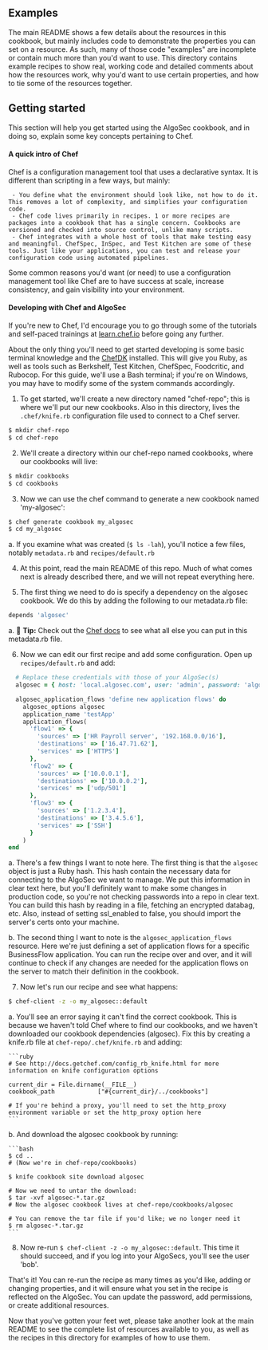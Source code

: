 ## Examples

The main README shows a few details about the resources in this cookbook, but mainly includes code to demonstrate the properties you can set on a resource.
As such, many of those code "examples" are incomplete or contain much more than you'd want to use.
This directory contains example recipes to show real, working code and detailed comments about how the resources work, why you'd want to use certain properties, and how to tie some of the resources together.

## Getting started

This section will help you get started using the AlgoSec cookbook, and in doing so, explain some key concepts pertaining to Chef.

#### A quick intro of Chef

Chef is a configuration management tool that uses a declarative syntax. It is different than scripting in a few ways, but mainly:

     - You define what the environment should look like, not how to do it. This removes a lot of complexity, and simplifies your configuration code.
     - Chef code lives primarily in recipes. 1 or more recipes are packages into a cookbook that has a single concern. Cookbooks are versioned and checked into source control, unlike many scripts.
     - Chef integrates with a whole host of tools that make testing easy and meaningful. ChefSpec, InSpec, and Test Kitchen are some of these tools. Just like your applications, you can test and release your configuration code using automated pipelines.

Some common reasons you'd want (or need) to use a configuration management tool like Chef are to have success at scale, increase consistency, and gain visibility into your environment.

#### Developing with Chef and AlgoSec

If you're new to Chef, I'd encourage you to go through some of the tutorials and self-paced trainings at [learn.chef.io](https://learn.chef.io) before going any further.

About the only thing you'll need to get started developing is some basic terminal knowledge and the [ChefDK](https://downloads.chef.io/chef-dk/) installed. This will give you Ruby, as well as tools such as Berkshelf, Test Kitchen, ChefSpec, Foodcritic, and Rubocop. For this guide, we'll use a Bash terminal; if you're on Windows, you may have to modify some of the system commands accordingly.

1. To get started, we'll create a new directory named "chef-repo"; this is where we'll put our new cookbooks. Also in this directory, lives the `.chef/knife.rb` configuration file used to connect to a Chef server.

  ```bash
  $ mkdir chef-repo
  $ cd chef-repo
  ```

2. We'll create a directory within our chef-repo named cookbooks, where our cookbooks will live:

  ```bash
  $ mkdir cookbooks
  $ cd cookbooks
  ```

3. Now we can use the chef command to generate a new cookbook named 'my-algosec':
  ```bash
  $ chef generate cookbook my_algosec
  $ cd my_algosec
  ```

  a. If you examine what was created (`$ ls -lah`), you'll notice a few files, notably `metadata.rb` and `recipes/default.rb`

4. At this point, read the main README of this repo. Much of what comes next is already described there, and we will not repeat everything here.

5. The first thing we need to do is specify a dependency on the algosec cookbook. We do this by adding the following to our metadata.rb file:

  ```ruby
  depends 'algosec'
  ```

  a. :pushpin: **Tip:** Check out the [Chef docs](https://docs.chef.io/config_rb_metadata.html) to see what all else you can put in this metadata.rb file.

6. Now we can edit our first recipe and add some configuration. Open up `recipes/default.rb` and add:

  ```ruby
    # Replace these credentials with those of your AlgoSec(s)
    algosec = { host: 'local.algosec.com', user: 'admin', password: 'algosec', ssl_enabled: false }

    algosec_application_flows 'define new application flows' do
      algosec_options algosec
      application_name 'testApp'
      application_flows(
        'flow1' => {
          'sources' => ['HR Payroll server', '192.168.0.0/16'],
          'destinations' => ['16.47.71.62'],
          'services' => ['HTTPS']
        },
        'flow2' => {
          'sources' => ['10.0.0.1'],
          'destinations' => ['10.0.0.2'],
          'services' => ['udp/501']
        },
        'flow3' => {
          'sources' => ['1.2.3.4'],
          'destinations' => ['3.4.5.6'],
          'services' => ['SSH']
        }
      )
  end
  ```

  a. There's a few things I want to note here. The first thing is that the `algosec` object is just a Ruby hash. This hash contain the necessary data for connecting to the AlgoSec we want to manage. We put this information in clear text here, but you'll definitely want to make some changes in production code, so you're not checking passwords into a repo in clear text. You can build this hash by reading in a file, fetching an encrypted databag, etc. Also, instead of setting ssl_enabled to false, you should import the server's certs onto your machine.

  b. The second thing I want to note is the `algosec_application_flows` resource. Here we're just defining a set of application flows for a specific BusinessFlow application. You can run the recipe over and over, and it will continue to check if any changes are needed for the application flows on the server to match their definition in the cookbook. 

7. Now let's run our recipe and see what happens:

  ```bash
  $ chef-client -z -o my_algosec::default
  ```

  a. You'll see an error saying it can't find the correct cookbook. This is because we haven't told Chef where to find our cookbooks, and we haven't downloaded our cookbook dependencies (algosec). Fix this by creating a knife.rb file at `chef-repo/.chef/knife.rb` and adding:

    ```ruby
    # See http://docs.getchef.com/config_rb_knife.html for more information on knife configuration options

    current_dir = File.dirname(__FILE__)
    cookbook_path            ["#{current_dir}/../cookbooks"]

    # If you're behind a proxy, you'll need to set the http_proxy environment variable or set the http_proxy option here
    ```

  b. And download the algosec cookbook by running:

    ```bash
    $ cd ..
    # (Now we're in chef-repo/cookbooks)

    $ knife cookbook site download algosec

    # Now we need to untar the download:
    $ tar -xvf algosec-*.tar.gz
    # Now the algosec cookbook lives at chef-repo/cookbooks/algosec

    # You can remove the tar file if you'd like; we no longer need it
    $ rm algosec-*.tar.gz
    ```

8. Now re-run `$ chef-client -z -o my_algosec::default`. This time it should succeed, and if you log into your AlgoSecs, you'll see the user 'bob'.

That's it! You can re-run the recipe as many times as you'd like, adding or changing properties, and it will ensure what you set in the recipe is reflected on the AlgoSec.
You can update the password, add permissions, or create additional resources.

Now that you've gotten your feet wet, please take another look at the main README to see the complete list of resources available to you, as well as the recipes in this directory for examples of how to use them.
